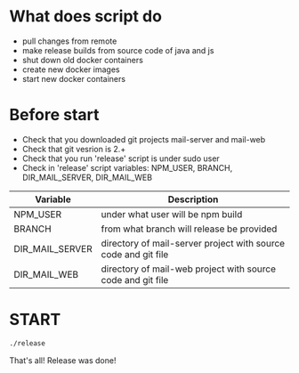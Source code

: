 # What does script do

  - pull changes from remote
  - make release builds from source code of java and js
  - shut down old docker containers
  - create new docker images
  - start new docker containers

# Before start

  - Check that you downloaded git projects mail-server and mail-web
  - Check that git vesrion is 2.+
  - Check that you run 'release' script is under sudo user
  - Check in 'release' script variables: NPM_USER, BRANCH, DIR_MAIL_SERVER, DIR_MAIL_WEB
  
| Variable | Description |
| ------ | ------ |
| NPM_USER | under what user will be npm build |
| BRANCH | from what branch will release be provided |
| DIR_MAIL_SERVER | directory of mail-server project with source code and git file |
| DIR_MAIL_WEB | directory of mail-web project with source code and git file |
  

# START
```sh
./release
```

That's all! Release was done!
